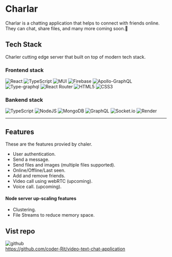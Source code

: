 # Charlar

Charlar is a chatting application that helps to connect with friends online. They can chat, share files, and many more coming soon.🙂

## Tech Stack

Charler cutting edge server that built on top of modern tech stack.


### Frontend stack

![React](https://img.shields.io/badge/react-%2320232a.svg?style=plastic&logo=react&logoColor=%2361DAFB) ![TypeScript](https://img.shields.io/badge/typescript-%23007ACC.svg?style=flat&logo=typescript&logoColor=white) ![MUI](https://img.shields.io/badge/MUI-%230081CB.svg?style=plastic&logo=mui&logoColor=white) ![Firebase](https://img.shields.io/badge/Firebase-039BE5?style=plastic&logo=Firebase&logoColor=white) ![Apollo-GraphQL](https://img.shields.io/badge/-ApolloGraphQL-311C87?style=plastic&logo=apollo-graphql)  ![Type-graphql](https://img.shields.io/badge/-TypeGraphQL-%23C04392?style=plastic) ![React Router](https://img.shields.io/badge/React_Router-CA4245?style=plastic&logo=react-router&logoColor=white) ![HTML5](https://img.shields.io/badge/html5-%23E34F26.svg?style=plastic&logo=html5&logoColor=white) ![CSS3](https://img.shields.io/badge/css3-%231572B6.svg?style=plastic&logo=css3&logoColor=white)



### Bankend stack

![TypeScript](https://img.shields.io/badge/typescript-%23007ACC.svg?style=flat&logo=typescript&logoColor=white) ![NodeJS](https://img.shields.io/badge/node.js-6DA55F?style=flat&logo=node.js&logoColor=white) ![MongoDB](https://img.shields.io/badge/MongoDB-%234ea94b.svg?style=flat&logo=mongodb&logoColor=white) ![GraphQL](https://img.shields.io/badge/-GraphQL-E10098?style=flat&logo=graphql&logoColor=white) ![Socket.io](https://img.shields.io/badge/Socket.io-black?style=flat&logo=socket.io&badgeColor=010101) ![Render](https://img.shields.io/badge/Render-%46E3B7.svg?style=flat&logo=render&logoColor=white)

---
 

<!-- Proudly created with GPRM ( https://gprm.itsvg.in ) -->

## Features

These are the features provied by chaler.

- User authentication.
- Send a message.
- Send files and images (multiple files supported).
- Online/Offline/Last seen.
- Add and remove friends.
- Video call using webRTC (upcoming).
- Voice call. (upcoming).

#### Node server up-scaling features

- Clustering.
- File Streams to reduce memory space.

## Vist repo

![github](https://img.shields.io/badge/github-%23007ACC.svg?style=flat&logo=github&logoColor=white)  
https://github.com/coder-Rit/video-text-chat-application
